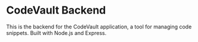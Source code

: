 # CodeVault Backend

This is the backend for the CodeVault application, a tool for managing code snippets.
Built with Node.js and Express.
